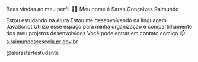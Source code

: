 Boas vindas ao meu perfil 💙💙
Meu nome é Sarah Gonçalves Raimundo

Estou estudando na Alura
Estou me desenvolvendo na linguagem JavaScript
Utilizo esse espaço para minha organização e compartilhamento dos meu projetos desenvolvidos
Você pode entrar em contato comigo 📫
s.raimundo@escola.pr.gov.br

@alurastartestudante
